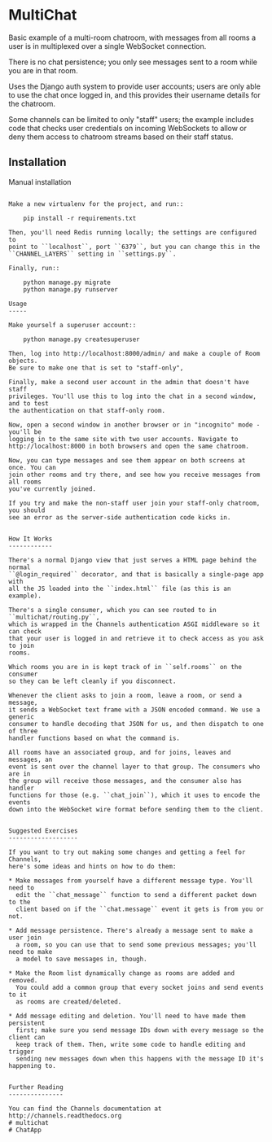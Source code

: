 MultiChat
=========

Basic example of a multi-room chatroom, with messages from all rooms a user
is in multiplexed over a single WebSocket connection.

There is no chat persistence; you only see messages sent to a room while you
are in that room.

Uses the Django auth system to provide user accounts; users are only able to
use the chat once logged in, and this provides their username details for the
chatroom.

Some channels can be limited to only "staff" users; the example includes
code that checks user credentials on incoming WebSockets to allow or deny them
access to chatroom streams based on their staff status.


Installation
------------

Manual installation
~~~~~~~~~~~~~~~~~~~

Make a new virtualenv for the project, and run::

    pip install -r requirements.txt

Then, you'll need Redis running locally; the settings are configured to
point to ``localhost``, port ``6379``, but you can change this in the
``CHANNEL_LAYERS`` setting in ``settings.py``.

Finally, run::

    python manage.py migrate
    python manage.py runserver

Usage
-----

Make yourself a superuser account::

    python manage.py createsuperuser

Then, log into http://localhost:8000/admin/ and make a couple of Room objects.
Be sure to make one that is set to "staff-only",

Finally, make a second user account in the admin that doesn't have staff
privileges. You'll use this to log into the chat in a second window, and to test
the authentication on that staff-only room.

Now, open a second window in another browser or in "incognito" mode - you'll be
logging in to the same site with two user accounts. Navigate to
http://localhost:8000 in both browsers and open the same chatroom.

Now, you can type messages and see them appear on both screens at once. You can
join other rooms and try there, and see how you receive messages from all rooms
you've currently joined.

If you try and make the non-staff user join your staff-only chatroom, you should
see an error as the server-side authentication code kicks in.


How It Works
------------

There's a normal Django view that just serves a HTML page behind the normal
``@login_required`` decorator, and that is basically a single-page app with
all the JS loaded into the ``index.html`` file (as this is an example).

There's a single consumer, which you can see routed to in ``multichat/routing.py``,
which is wrapped in the Channels authentication ASGI middleware so it can check
that your user is logged in and retrieve it to check access as you ask to join
rooms.

Which rooms you are in is kept track of in ``self.rooms`` on the consumer
so they can be left cleanly if you disconnect.

Whenever the client asks to join a room, leave a room, or send a message,
it sends a WebSocket text frame with a JSON encoded command. We use a generic
consumer to handle decoding that JSON for us, and then dispatch to one of three
handler functions based on what the command is.

All rooms have an associated group, and for joins, leaves and messages, an
event is sent over the channel layer to that group. The consumers who are in
the group will receive those messages, and the consumer also has handler
functions for those (e.g. ``chat_join``), which it uses to encode the events
down into the WebSocket wire format before sending them to the client.


Suggested Exercises
-------------------

If you want to try out making some changes and getting a feel for Channels,
here's some ideas and hints on how to do them:

* Make messages from yourself have a different message type. You'll need to
  edit the ``chat_message`` function to send a different packet down to the
  client based on if the ``chat.message`` event it gets is from you or not.

* Add message persistence. There's already a message sent to make a user join
  a room, so you can use that to send some previous messages; you'll need to make
  a model to save messages in, though.

* Make the Room list dynamically change as rooms are added and removed.
  You could add a common group that every socket joins and send events to it
  as rooms are created/deleted.

* Add message editing and deletion. You'll need to have made them persistent
  first; make sure you send message IDs down with every message so the client can
  keep track of them. Then, write some code to handle editing and trigger
  sending new messages down when this happens with the message ID it's happening to.


Further Reading
---------------

You can find the Channels documentation at http://channels.readthedocs.org
# multichat
# ChatApp
